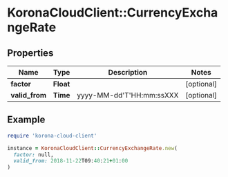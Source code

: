 # KoronaCloudClient::CurrencyExchangeRate

## Properties

| Name | Type | Description | Notes |
| ---- | ---- | ----------- | ----- |
| **factor** | **Float** |  | [optional] |
| **valid_from** | **Time** | yyyy-MM-dd&#39;T&#39;HH:mm:ssXXX | [optional] |

## Example

```ruby
require 'korona-cloud-client'

instance = KoronaCloudClient::CurrencyExchangeRate.new(
  factor: null,
  valid_from: 2018-11-22T09:40:21+01:00
)
```

